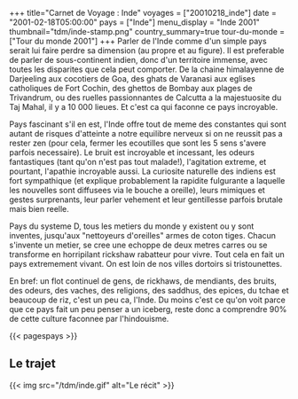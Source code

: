 +++
title="Carnet de Voyage : Inde"
voyages = ["20010218_inde"]
date = "2001-02-18T05:00:00"
pays = ["Inde"]
menu_display = "Inde 2001"
thumbnail="tdm/inde-stamp.png"
country_summary=true
tour-du-monde = ["Tour du monde 2001"]
+++
Parler de l'Inde comme d'un simple pays serait lui faire perdre sa dimension (au propre et au figure). Il est preferable de parler de sous-continent indien, donc d'un territoire immense, avec toutes les disparites que cela peut comporter. De la chaine himalayenne de Darjeeling aux cocotiers de Goa, des ghats de Varanasi aux eglises catholiques de Fort Cochin, des ghettos de Bombay aux plages de Trivandrum, ou des ruelles passionnantes de Calcutta a la majestuosite du Taj Mahal, il y a 10 000 lieues. Et c'est ca qui faconne ce pays incroyable.

Pays fascinant s'il en est, l'Inde offre tout de meme des constantes qui sont autant de risques d'atteinte a notre equilibre nerveux si on ne reussit pas a rester zen (pour cela, fermer les ecoutilles que sont les 5 sens s'avere parfois necessaire). Le bruit est incroyable et incessant, les odeurs fantastiques (tant qu'on n'est pas tout malade!), l'agitation extreme, et pourtant, l'apathie incroyable aussi. La curiosite naturelle des indiens est fort sympathique (et explique probablement la rapidite fulgurante a laquelle les nouvelles sont diffusees via le bouche a oreille), leurs mimiques et gestes surprenants, leur parler vehement et leur gentillesse parfois brutale mais bien reelle.

Pays du systeme D, tous les metiers du monde y existent ou y sont inventes, jusqu'aux "nettoyeurs d'oreilles" armes de coton tiges. Chacun s'invente un metier, se cree une echoppe de deux metres carres ou se transforme en horripilant rickshaw rabatteur pour vivre. Tout cela en fait un pays extremement vivant. On est loin de nos villes dortoirs si tristounettes.

En bref: un flot continuel de gens, de rickhaws, de mendiants, des bruits, des odeurs, des vaches, des religions, des saddhus, des epices, du tchae et beaucoup de riz, c'est un peu ca, l'Inde. Du moins c'est ce qu'on voit parce que ce pays fait un peu penser a un iceberg, reste donc a comprendre 90% de cette culture faconnee par l'hindouisme.

{{< pagespays >}}
## Le trajet
{{< img src="/tdm/inde.gif" alt="Le récit" >}}